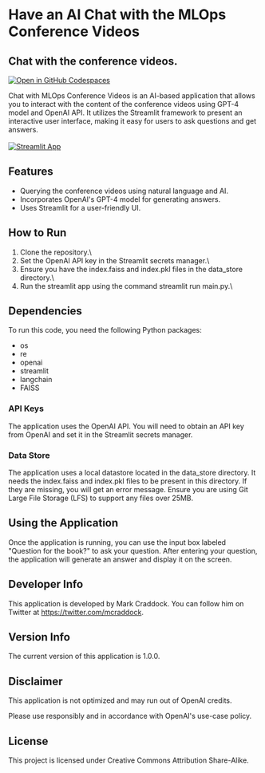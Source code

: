 # Have an AI Chat with the MLOps Conference Videos
## Chat with the conference videos.
[![Open in GitHub Codespaces](https://github.com/codespaces/badge.svg)](https://codespaces.new/tractorjuice/MLOps_AI_KB_Chat)

Chat with MLOps Conference Videos is an AI-based application that allows you to interact with the content of the conference videos using GPT-4 model and OpenAI API. It utilizes the Streamlit framework to present an interactive user interface, making it easy for users to ask questions and get answers.
\
\
[![Streamlit App](https://static.streamlit.io/badges/streamlit_badge_black_white.svg)](https://mlops-chat.streamlit.app/)

## Features
- Querying the conference videos using natural language and AI.
- Incorporates OpenAI's GPT-4 model for generating answers.
- Uses Streamlit for a user-friendly UI.

## How to Run
1. Clone the repository.\
2. Set the OpenAI API key in the Streamlit secrets manager.\
3. Ensure you have the index.faiss and index.pkl files in the data_store directory.\
4. Run the streamlit app using the command streamlit run main.py.\

## Dependencies
To run this code, you need the following Python packages:

- os
- re
- openai
- streamlit
- langchain
- FAISS

### API Keys
The application uses the OpenAI API. You will need to obtain an API key from OpenAI and set it in the Streamlit secrets manager.

### Data Store
The application uses a local datastore located in the data_store directory. It needs the index.faiss and index.pkl files to be present in this directory. If they are missing, you will get an error message. Ensure you are using Git Large File Storage (LFS) to support any files over 25MB.

## Using the Application
Once the application is running, you can use the input box labeled "Question for the book?" to ask your question. After entering your question, the application will generate an answer and display it on the screen.

## Developer Info
This application is developed by Mark Craddock. You can follow him on Twitter at https://twitter.com/mcraddock.

## Version Info
The current version of this application is 1.0.0.

## Disclaimer
This application is not optimized and may run out of OpenAI credits.

Please use responsibly and in accordance with OpenAI's use-case policy.

## License
This project is licensed under Creative Commons Attribution Share-Alike.
